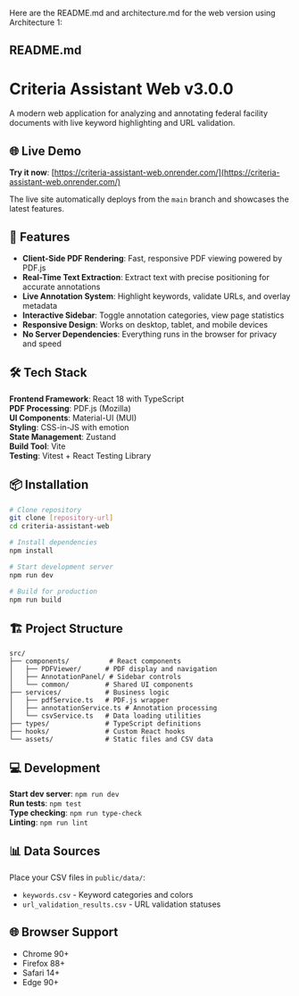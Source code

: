Here are the README.md and architecture.md for the web version using Architecture 1:

## README.md

# Criteria Assistant Web v3.0.0

A modern web application for analyzing and annotating federal facility documents with live keyword highlighting and URL validation.

## 🌐 Live Demo

**Try it now**: [https://criteria-assistant-web.onrender.com/](https://criteria-assistant-web.onrender.com/)

The live site automatically deploys from the `main` branch and showcases the latest features.

## 🚀 Features

- **Client-Side PDF Rendering**: Fast, responsive PDF viewing powered by PDF.js
- **Real-Time Text Extraction**: Extract text with precise positioning for accurate annotations  
- **Live Annotation System**: Highlight keywords, validate URLs, and overlay metadata
- **Interactive Sidebar**: Toggle annotation categories, view page statistics
- **Responsive Design**: Works on desktop, tablet, and mobile devices
- **No Server Dependencies**: Everything runs in the browser for privacy and speed

## 🛠️ Tech Stack

**Frontend Framework**: React 18 with TypeScript  
**PDF Processing**: PDF.js (Mozilla)  
**UI Components**: Material-UI (MUI)  
**Styling**: CSS-in-JS with emotion  
**State Management**: Zustand  
**Build Tool**: Vite  
**Testing**: Vitest + React Testing Library  

## 📦 Installation

```bash
# Clone repository
git clone [repository-url]
cd criteria-assistant-web

# Install dependencies  
npm install

# Start development server
npm run dev

# Build for production
npm run build
```

## 🏗️ Project Structure

```
src/
├── components/          # React components
│   ├── PDFViewer/      # PDF display and navigation
│   ├── AnnotationPanel/ # Sidebar controls
│   └── common/         # Shared UI components
├── services/           # Business logic
│   ├── pdfService.ts   # PDF.js wrapper
│   ├── annotationService.ts # Annotation processing
│   └── csvService.ts   # Data loading utilities
├── types/              # TypeScript definitions
├── hooks/              # Custom React hooks
└── assets/             # Static files and CSV data
```

## 💻 Development

**Start dev server**: `npm run dev`  
**Run tests**: `npm test`  
**Type checking**: `npm run type-check`  
**Linting**: `npm run lint`

## 📊 Data Sources

Place your CSV files in `public/data/`:
- `keywords.csv` - Keyword categories and colors
- `url_validation_results.csv` - URL validation statuses

## 🌐 Browser Support

- Chrome 90+
- Firefox 88+ 
- Safari 14+
- Edge 90+

